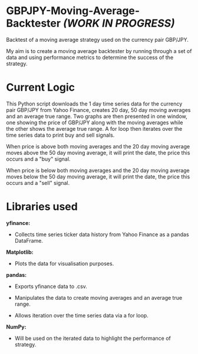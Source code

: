 # GBPJPY-Moving-Average-Backtester ***(WORK IN PROGRESS)***

Backtest of a moving average strategy used on the currency pair GBP/JPY.

My aim is to create a moving average backtester by running through a set of data and using performance metrics to determine the success of the strategy.

# Current Logic

This Python script downloads the 1 day time series data for the currency pair GBP/JPY from Yahoo Finance, creates 20 day, 50 day moving averages and an average true range. Two graphs are then presented in one window, one showing the price of GBP/JPY along with the moving averages while the other shows the average true range. A for loop then iterates over the time series data to print buy and sell signals.

When price is above both moving averages and the 20 day moving average moves above the 50 day moving average, it will print the date, the price this occurs and a "buy" signal.

When price is below both moving averages and the 20 day moving average moves below the 50 day moving average, it will print the date, the price this occurs and a "sell" signal.

# Libraries used
**yfinance:**

- Collects time series ticker data history from Yahoo Finance as a pandas DataFrame.

**Matplotlib:**

- Plots the data for visualisation purposes.


**pandas:**

- Exports yfinance data to .csv.


- Manipulates the data to create moving averages and an average true range.


- Allows iteration over the time series data via a for loop.


**NumPy:**

- Will be used on the iterated data to highlight the performance of strategy.
